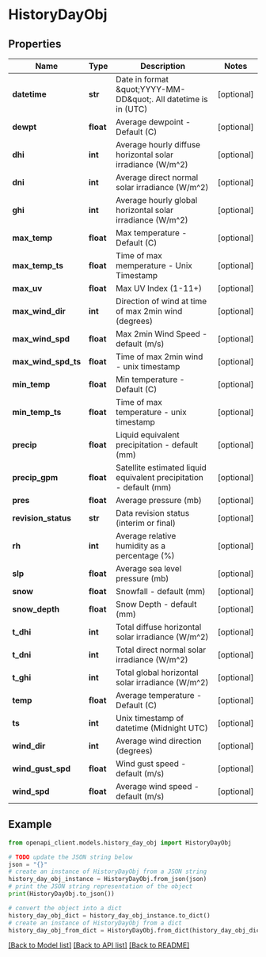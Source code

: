 # HistoryDayObj


## Properties

Name | Type | Description | Notes
------------ | ------------- | ------------- | -------------
**datetime** | **str** | Date in format \&quot;YYYY-MM-DD\&quot;. All datetime is in (UTC) | [optional] 
**dewpt** | **float** | Average dewpoint - Default (C) | [optional] 
**dhi** | **int** | Average hourly diffuse horizontal solar irradiance (W/m^2) | [optional] 
**dni** | **int** | Average direct normal solar irradiance (W/m^2) | [optional] 
**ghi** | **int** | Average hourly global horizontal solar irradiance (W/m^2) | [optional] 
**max_temp** | **float** | Max temperature - Default (C) | [optional] 
**max_temp_ts** | **float** | Time of max memperature - Unix Timestamp | [optional] 
**max_uv** | **float** | Max UV Index (1-11+) | [optional] 
**max_wind_dir** | **int** | Direction of wind at time of max 2min wind (degrees) | [optional] 
**max_wind_spd** | **float** | Max 2min Wind Speed - default (m/s) | [optional] 
**max_wind_spd_ts** | **float** | Time of max 2min wind - unix timestamp | [optional] 
**min_temp** | **float** | Min temperature - Default (C) | [optional] 
**min_temp_ts** | **float** | Time of max temperature - unix timestamp | [optional] 
**precip** | **float** | Liquid equivalent precipitation - default (mm) | [optional] 
**precip_gpm** | **float** | Satellite estimated liquid equivalent precipitation - default (mm) | [optional] 
**pres** | **float** | Average pressure (mb) | [optional] 
**revision_status** | **str** | Data revision status (interim or final) | [optional] 
**rh** | **int** | Average relative humidity as a percentage (%) | [optional] 
**slp** | **float** | Average sea level pressure (mb) | [optional] 
**snow** | **float** | Snowfall - default (mm) | [optional] 
**snow_depth** | **float** | Snow Depth - default (mm) | [optional] 
**t_dhi** | **int** | Total diffuse horizontal solar irradiance (W/m^2) | [optional] 
**t_dni** | **int** | Total direct normal solar irradiance (W/m^2) | [optional] 
**t_ghi** | **int** | Total global horizontal solar irradiance (W/m^2) | [optional] 
**temp** | **float** | Average temperature - Default (C) | [optional] 
**ts** | **int** | Unix timestamp of datetime (Midnight UTC) | [optional] 
**wind_dir** | **int** | Average wind direction (degrees) | [optional] 
**wind_gust_spd** | **float** | Wind gust speed - default (m/s) | [optional] 
**wind_spd** | **float** | Average wind speed - default (m/s) | [optional] 

## Example

```python
from openapi_client.models.history_day_obj import HistoryDayObj

# TODO update the JSON string below
json = "{}"
# create an instance of HistoryDayObj from a JSON string
history_day_obj_instance = HistoryDayObj.from_json(json)
# print the JSON string representation of the object
print(HistoryDayObj.to_json())

# convert the object into a dict
history_day_obj_dict = history_day_obj_instance.to_dict()
# create an instance of HistoryDayObj from a dict
history_day_obj_from_dict = HistoryDayObj.from_dict(history_day_obj_dict)
```
[[Back to Model list]](../README.md#documentation-for-models) [[Back to API list]](../README.md#documentation-for-api-endpoints) [[Back to README]](../README.md)


